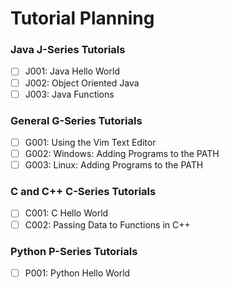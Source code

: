 # Tutorial Planning

### Java J-Series Tutorials

- [ ] J001: Java Hello World
- [ ] J002: Object Oriented Java
- [ ] J003: Java Functions

### General G-Series Tutorials

- [ ] G001: Using the Vim Text Editor
- [ ] G002: Windows: Adding Programs to the PATH
- [ ] G003: Linux: Adding Programs to the PATH

### C and C++ C-Series Tutorials

- [ ] C001: C Hello World
- [ ] C002: Passing Data to Functions in C++

### Python P-Series Tutorials

- [ ] P001: Python Hello World
